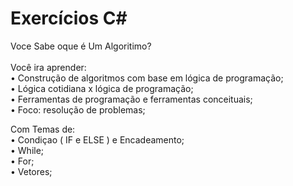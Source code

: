 # Exercícios C#
 Voce Sabe oque é Um Algoritimo?
<br>
<br> Você ira aprender:<br>
• Construção de algoritmos com base em lógica de programação;<br>
• Lógica cotidiana x lógica de programação;<br>
• Ferramentas de programação e ferramentas conceituais;<br>
• Foco: resolução de problemas;<br>

Com Temas de: <br>
• Condiçao ( IF e ELSE ) e Encadeamento; <br> 
• While; <br>
• For; <br> 
• Vetores; <br> 
